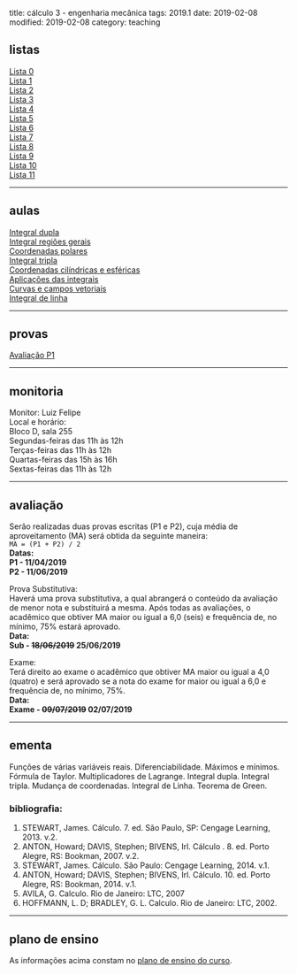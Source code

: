 title: cálculo 3 - engenharia mecânica
tags: 2019.1
date: 2019-02-08
modified: 2019-02-08
category: teaching
## <a id="exercices"></a>listas
[Lista 0]({filename}/listas/calculo3-00.pdf)  
[Lista 1]({filename}/listas/calculo3-01.pdf)  
[Lista 2]({filename}/listas/calculo3-02.pdf)  
[Lista 3]({filename}/listas/calculo3-03.pdf)  
[Lista 4]({filename}/listas/calculo3-04.pdf)  
[Lista 5]({filename}/listas/calculo3-05.pdf)  
[Lista 6]({filename}/listas/calculo3-06.pdf)  
[Lista 7]({filename}/listas/calculo3-07.pdf)  
[Lista 8]({filename}/listas/calculo3-08.pdf)  
[Lista 9]({filename}/listas/calculo3-09.pdf)  
[Lista 10]({filename}/listas/calculo3-10.pdf)  
[Lista 11]({filename}/listas/calculo3-11.pdf)

---

## <a id="tests"></a>aulas
[Integral dupla]({filename}/aulas/integral-dupla-2019.pdf)  
[Integral regiões gerais]({filename}/aulas/integral-regioes-gerais-2019.pdf)  
[Coordenadas polares]({filename}/aulas/coordenadas-polares-2019.pdf)  
[Integral tripla]({filename}/aulas/integral-tripla-2019.pdf)  
[Coordenadas cilíndricas e esféricas]({filename}/aulas/coordenadas-cilindricas-esfericas-2019.pdf)  
[Aplicações das integrais]({filename}/aulas/aplicacoes-das-integrais-2019.pdf)  
[Curvas e campos vetoriais]({filename}/aulas/curvas-e-campos-vetoriais-2019.pdf)  
[Integral de linha]({filename}/aulas/integral-de-linha-2019.pdf)

---

## <a id="tests"></a>provas
[Avaliação P1]({filename}/provas/2019-1-calculo3-mecanica.pdf)

---

## <a id="monitoria"></a>monitoria
Monitor: Luiz Felipe  
Local e horário:  
Bloco D, sala 255  
Segundas-feiras das 11h às 12h  
Terças-feiras das 11h às 12h  
Quartas-feiras das 15h às 16h  
Sextas-feiras das 11h às 12h

---

## <a id="exams"></a>avaliação
Serão realizadas duas provas escritas (P1 e P2), cuja média de
aproveitamento (MA) será obtida da seguinte maneira:  
`MA = (P1 + P2) / 2`  
**Datas:  
P1 - 11/04/2019  
P2 - 11/06/2019**

Prova Substitutiva:  
Haverá uma prova substitutiva, a qual abrangerá o conteúdo da avaliação de
menor nota e substituirá a mesma. Após todas as avaliações, o acadêmico que
obtiver MA maior ou igual a 6,0 (seis) e frequência de, no mínimo, 75% estará
aprovado.  
**Data:  
Sub - <strike>18/06/2019</strike> 25/06/2019**

Exame:  
Terá direito ao exame o acadêmico que obtiver MA maior ou igual a 4,0 (quatro)
e será aprovado se a nota do exame for maior ou igual a 6,0 e frequência de, no
mínimo, 75%.  
**Data:  
Exame - <strike>09/07/2019</strike> 02/07/2019**

---

## <a id="silabus"></a>ementa
Funções de várias variáveis reais. Diferenciabilidade. Máximos e mínimos.
Fórmula de Taylor.  Multiplicadores de Lagrange. Integral dupla. Integral
tripla. Mudança de coordenadas. Integral de Linha.  Teorema de Green.

### bibliografia:  
1. STEWART, James. Cálculo. 7. ed. São Paulo, SP: Cengage Learning, 2013. v.2.
2. ANTON, Howard; DAVIS, Stephen; BIVENS, Irl. Cálculo . 8. ed. Porto Alegre,
   RS: Bookman, 2007. v.2.
3. STEWART, James. Cálculo. São Paulo: Cengage Learning, 2014. v.1.
4. ANTON, Howard; DAVIS, Stephen; BIVENS, Irl. Cálculo. 10. ed. Porto Alegre,
   RS: Bookman, 2014. v.1.
5. AVILA, G. Calculo. Rio de Janeiro: LTC, 2007
6. HOFFMANN, L. D; BRADLEY, G. L. Calculo. Rio de Janeiro: LTC, 2002.

---

## plano de ensino
As informações acima constam no [plano de ensino do
curso]({filename}/planos/2019-1-calculo3-mecanica.pdf).
